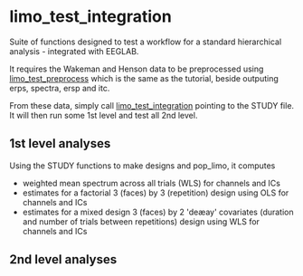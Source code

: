 # limo_test_integration

Suite of functions designed to test a workflow for a standard hierarchical analysis - integrated with EEGLAB.

It requires the Wakeman and Henson data to be preprocessed using [limo_test_preprocess](https://github.com/LIMO-EEG-Toolbox/limo_test_integration/blob/main/limo_test_preprocess.m) which is the same as the tutorial, beside outputing erps, spectra, ersp and itc.

From these data, simply call [limo_test_integration](https://github.com/LIMO-EEG-Toolbox/limo_test_integration/blob/main/limo_test_integration.m) pointing to the STUDY file. It will then run some 1st level and test all 2nd level.

## 1st level analyses

Using the STUDY functions to make designs and pop_limo, it computes
- weighted mean spectrum across all trials (WLS) for channels and ICs
- estimates for a factorial 3 (faces) by 3 (repetition) design using OLS for channels and ICs
- estimates for a mixed design 3 (faces) by 2 'deæay' covariates (duration and number of trials between repetitions) design using WLS for channels and ICs

## 2nd level analyses

